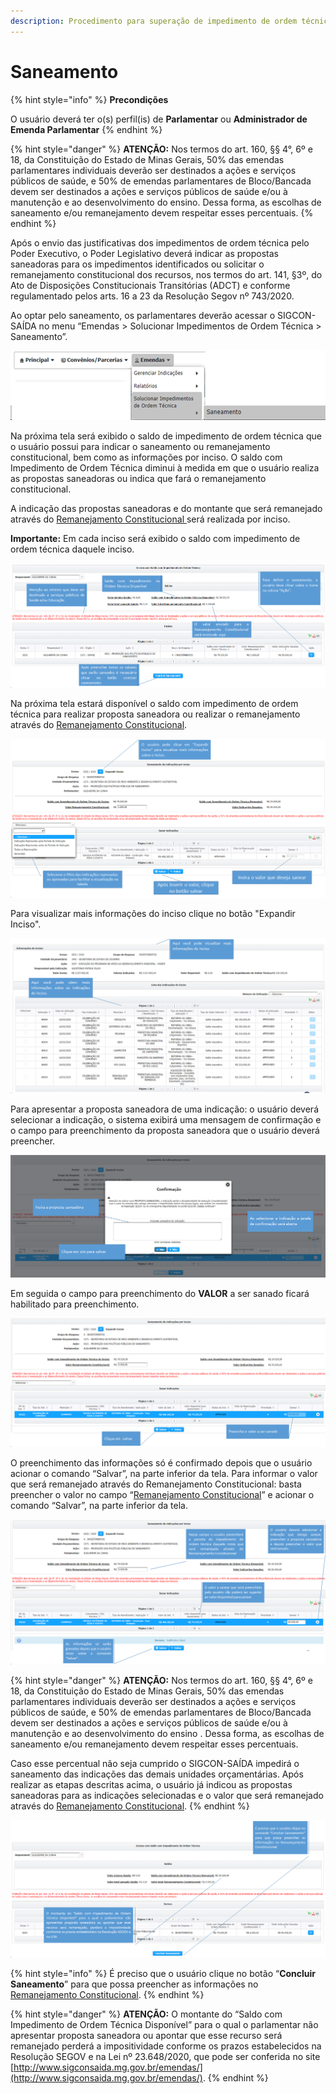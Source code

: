 ```yaml
---
description: Procedimento para superação de impedimento de ordem técnica.
---
```


# Saneamento

{% hint style="info" %}
**Precondições**

O usuário deverá ter o\(s\) perfil\(is\) de **Parlamentar** ou **Administrador de Emenda Parlamentar**
{% endhint %}

{% hint style="danger" %}
**ATENÇÃO:** Nos termos do art. 160, §§ 4°, 6º e 18, da Constituição do Estado de Minas Gerais, 50% das emendas parlamentares individuais deverão ser destinados a ações e serviços públicos de saúde, e 50% de emendas parlamentares de Bloco/Bancada devem ser destinados a ações e serviços públicos de saúde e/ou à manutenção e ao desenvolvimento do ensino. Dessa forma, as escolhas de saneamento e/ou remanejamento devem respeitar esses percentuais.
{% endhint %}

Após o envio das justificativas dos impedimentos de ordem técnica pelo Poder Executivo, o Poder Legislativo deverá indicar as propostas saneadoras para os impedimentos identificados ou solicitar o remanejamento constitucional dos recursos, nos termos do art. 141, §3º, do Ato de Disposições Constitucionais Transitórias \(ADCT\) e conforme regulamentado pelos arts. 16 a 23 da Resolução Segov nº 743/2020. 

Ao optar pelo saneamento, os parlamentares deverão acessar o SIGCON-SAÍDA no menu “Emendas &gt; Solucionar Impedimentos de Ordem Técnica &gt; Saneamento”.

![](../.gitbook/assets/image%20%28267%29.png)

Na próxima tela será exibido o saldo de impedimento de ordem técnica que o usuário possui para indicar o saneamento ou remanejamento constitucional, bem como as informações por inciso.  O saldo com Impedimento de Ordem Técnica diminui à medida em que o usuário realiza as propostas saneadoras ou indica que fará o remanejamento constitucional.

A indicação das propostas saneadoras e do montante que será remanejado através do [Remanejamento Constitucional ](remanejamento-constitucional.md)será realizada por inciso. 

**Importante:** Em cada inciso será exibido o saldo com impedimento de ordem técnica daquele inciso.

![](../.gitbook/assets/image%20%28300%29.png)

Na próxima tela estará disponível o saldo com impedimento de ordem técnica para realizar proposta saneadora ou realizar o remanejamento através do  [Remanejamento Constitucional](remanejamento-constitucional.md).

![](../.gitbook/assets/image%20%28299%29.png)

Para visualizar mais informações do inciso clique no botão "Expandir Inciso".

![](../.gitbook/assets/image%20%28280%29.png)

Para apresentar a proposta saneadora de uma indicação: o usuário deverá selecionar a indicação, o sistema exibirá uma mensagem de confirmação e o campo para preenchimento da proposta saneadora que o usuário deverá preencher.

![](../.gitbook/assets/image%20%28288%29.png)

Em seguida o campo para preenchimento do **VALOR** a ser sanado ficará habilitado para preenchimento.

![](../.gitbook/assets/image%20%28297%29.png)

 O preenchimento das informações só é confirmado depois que o usuário acionar o comando “Salvar”, na parte inferior da tela. Para informar o valor que será remanejado através do Remanejamento Constitucional: basta preencher o valor no campo “[Remanejamento Constitucional](remanejamento-constitucional.md)” e acionar o comando “Salvar”, na parte inferior da tela.

![](../.gitbook/assets/image%20%28293%29.png)

{% hint style="danger" %}
**ATENÇÃO:** Nos termos do art. 160, §§ 4°, 6º e 18, da Constituição do Estado de Minas Gerais, 50% das emendas parlamentares individuais deverão ser destinados a ações e serviços públicos de saúde, e 50% de emendas parlamentares de Bloco/Bancada devem ser destinados a ações e serviços públicos de saúde e/ou à manutenção e ao desenvolvimento do ensino . Dessa forma, as escolhas de saneamento e/ou remanejamento devem respeitar esses percentuais.

 Caso esse percentual não seja cumprido o SIGCON-SAÍDA impedirá o saneamento das indicações das demais unidades orçamentárias. Após realizar as etapas descritas acima, o usuário já indicou as propostas saneadoras para as indicações selecionadas e o valor que será remanejado através do  [Remanejamento Constitucional](remanejamento-constitucional.md). 
{% endhint %}

![](../.gitbook/assets/image%20%28294%29.png)

{% hint style="info" %}
É preciso que o usuário clique no botão “**Concluir Saneamento**” para que possa preencher as informações  no [Remanejamento Constitucional](remanejamento-constitucional.md).
{% endhint %}

{% hint style="danger" %}
**ATENÇÃO:** O montante do “Saldo com Impedimento de Ordem Técnica Disponível” para o qual o parlamentar não apresentar proposta saneadora ou apontar que esse recurso será remanejado perderá a impositividade conforme os prazos estabelecidos na Resolução SEGOV e na Lei nº  23.648/2020, que pode ser  conferida no site [http://www.sigconsaida.mg.gov.br/emendas/](http://www.sigconsaida.mg.gov.br/emendas/).
{% endhint %}

